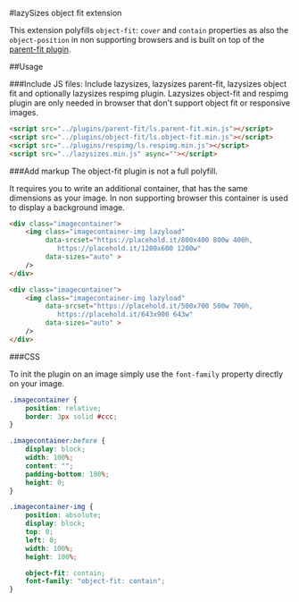 #lazySizes object fit extension

This extension polyfills `object-fit`: `cover` and `contain` properties as also the `object-position` in non supporting browsers and is built on top of the [parent-fit plugin](../parent-fit).

##Usage

###Include JS files:
Include lazysizes, lazysizes parent-fit, lazysizes object fit and optionally lazysizes respimg plugin. Lazysizes object-fit and respimg plugin are only needed in browser that don't support object fit or responsive images.

```html
<script src="../plugins/parent-fit/ls.parent-fit.min.js"></script>
<script src="../plugins/object-fit/ls.object-fit.min.js"></script>
<script src="../plugins/respimg/ls.respimg.min.js"></script>
<script src="../lazysizes.min.js" async=""></script>
```

###Add markup
The object-fit plugin is not a full polyfill.

It requires you to write an additional container, that has the same dimensions as your image. In non supporting browser this container is used to display a background image.

```html
<div class="imagecontainer">
	<img class="imagecontainer-img lazyload"
		 data-srcset="https://placehold.it/800x400 800w 400h,
		 	https://placehold.it/1200x600 1200w"
		 data-sizes="auto" >
	/>
</div>

<div class="imagecontainer">
	<img class="imagecontainer-img lazyload"
		 data-srcset="https://placehold.it/500x700 500w 700h,
		 	https://placehold.it/643x900 643w"
		 data-sizes="auto" >
	/>
</div>
```

###CSS

To init the plugin on an image simply use the `font-family` property directly on your image.

```css
.imagecontainer {
	position: relative;
	border: 3px solid #ccc;
}

.imagecontainer:before {
	display: block;
	width: 100%;
	content: "";
	padding-bottom: 100%;
	height: 0;
}

.imagecontainer-img {
	position: absolute;
	display: block;
	top: 0;
	left: 0;
	width: 100%;
	height: 100%;

	object-fit: contain;
	font-family: "object-fit: contain";
}
```
